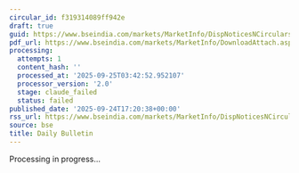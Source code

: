 ```yaml
---
circular_id: f319314089ff942e
draft: true
guid: https://www.bseindia.com/markets/MarketInfo/DispNoticesNCirculars.aspx?Noticeid={2B814AE7-EB4A-43F0-9EC2-44134D12B2D3}&noticeno=20250924-74&dt=09/24/2025&icount=74&totcount=75&flag=0
pdf_url: https://www.bseindia.com/markets/MarketInfo/DownloadAttach.aspx?id=20250924-74&attachedId=0b6efc01-7d8d-424c-b67a-666e10197b16
processing:
  attempts: 1
  content_hash: ''
  processed_at: '2025-09-25T03:42:52.952107'
  processor_version: '2.0'
  stage: claude_failed
  status: failed
published_date: '2025-09-24T17:20:38+00:00'
rss_url: https://www.bseindia.com/markets/MarketInfo/DispNoticesNCirculars.aspx?Noticeid={2B814AE7-EB4A-43F0-9EC2-44134D12B2D3}&noticeno=20250924-74&dt=09/24/2025&icount=74&totcount=75&flag=0
source: bse
title: Daily Bulletin
---
```


Processing in progress...